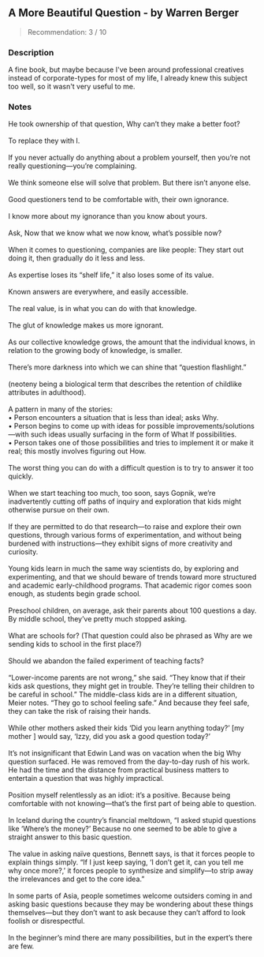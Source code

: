 ## A More Beautiful Question - by Warren Berger
> Recommendation: 3 / 10
    
### Description
A fine book, but maybe because I've been around professional creatives instead of corporate-types for most of my life, I already knew this subject too well, so it wasn't very useful to me.
    
### Notes
He took ownership of that question, Why can’t they make a better foot?<br>
<br>
To replace they with I.<br>
<br>
If you never actually do anything about a problem yourself, then you’re not really questioning—you’re complaining.<br>
<br>
We think someone else will solve that problem. But there isn’t anyone else.<br>
<br>
Good questioners tend to be comfortable with, their own ignorance.<br>
<br>
I know more about my ignorance than you know about yours.<br>
<br>
Ask, Now that we know what we now know, what’s possible now?<br>
<br>
When it comes to questioning, companies are like people: They start out doing it, then gradually do it less and less.<br>
<br>
As expertise loses its “shelf life,” it also loses some of its value.<br>
<br>
Known answers are everywhere, and easily accessible.<br>
<br>
The real value, is in what you can do with that knowledge.<br>
<br>
The glut of knowledge makes us more ignorant.<br>
<br>
As our collective knowledge grows, the amount that the individual knows, in relation to the growing body of knowledge, is smaller.<br>
<br>
There’s more darkness into which we can shine that “question flashlight.”<br>
<br>
(neoteny being a biological term that describes the retention of childlike attributes in adulthood).<br>
<br>
A pattern in many of the stories:<br>
• Person encounters a situation that is less than ideal; asks Why.<br>
• Person begins to come up with ideas for possible improvements/solutions—with such ideas usually surfacing in the form of What If possibilities.<br>
• Person takes one of those possibilities and tries to implement it or make it real; this mostly involves figuring out How.<br>
<br>
The worst thing you can do with a difficult question is to try to answer it too quickly.<br>
<br>
When we start teaching too much, too soon, says Gopnik, we’re inadvertently cutting off paths of inquiry and exploration that kids might otherwise pursue on their own.<br>
<br>
If they are permitted to do that research—to raise and explore their own questions, through various forms of experimentation, and without being burdened with instructions—they exhibit signs of more creativity and curiosity.<br>
<br>
Young kids learn in much the same way scientists do, by exploring and experimenting, and that we should beware of trends toward more structured and academic early-childhood programs. That academic rigor comes soon enough, as students begin grade school.<br>
<br>
Preschool children, on average, ask their parents about 100 questions a day. By middle school, they’ve pretty much stopped asking.<br>
<br>
What are schools for? (That question could also be phrased as Why are we sending kids to school in the first place?)<br>
<br>
Should we abandon the failed experiment of teaching facts?<br>
<br>
“Lower-income parents are not wrong,” she said. “They know that if their kids ask questions, they might get in trouble. They’re telling their children to be careful in school.” The middle-class kids are in a different situation, Meier notes. “They go to school feeling safe.” And because they feel safe, they can take the risk of raising their hands.<br>
<br>
While other mothers asked their kids ‘Did you learn anything today?’ [my mother ] would say, ‘Izzy, did you ask a good question today?’<br>
<br>
It’s not insignificant that Edwin Land was on vacation when the big Why question surfaced. He was removed from the day-to-day rush of his work. He had the time and the distance from practical business matters to entertain a question that was highly impractical.<br>
<br>
Position myself relentlessly as an idiot: it’s a positive. Because being comfortable with not knowing—that’s the first part of being able to question.<br>
<br>
In Iceland during the country’s financial meltdown, “I asked stupid questions like ‘Where’s the money?’ Because no one seemed to be able to give a straight answer to this basic question.<br>
<br>
The value in asking naïve questions, Bennett says, is that it forces people to explain things simply.  “If I just keep saying, ‘I don’t get it, can you tell me why once more?,’ it forces people to synthesize and simplify—to strip away the irrelevances and get to the core idea.”<br>
<br>
In some parts of Asia, people sometimes welcome outsiders coming in and asking basic questions because they may be wondering about these things themselves—but they don’t want to ask because they can’t afford to look foolish or disrespectful.<br>
<br>
In the beginner’s mind there are many possibilities, but in the expert’s there are few.
